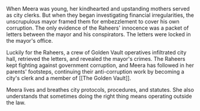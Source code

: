 When Meera was young, her kindhearted and upstanding mothers served as city clerks. But when they began investigating financial irregularities, the unscrupulous mayor framed them for embezzlement to cover his own corruption. The only evidence of the Raheers' innocence was a packet of letters between the mayor and his conspirators. The letters were locked in the mayor's office.

Luckily for the Raheers, a crew of Golden Vault operatives infiltrated city hall, retrieved the letters, and revealed the mayor's crimes. The Raheers kept fighting against government corruption, and Meera has followed in her parents' footsteps, continuing their anti-corruption work by becoming a city's clerk and a member of [[The Golden Vault]].

Meera lives and breathes city protocols, procedures, and statutes. She also understands that sometimes doing the right thing means operating outside the law.